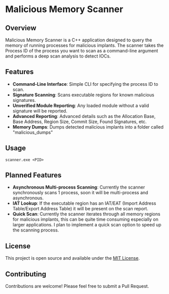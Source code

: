# Malicious Memory Scanner

## Overview

Malicious Memory Scanner is a C++ application designed to query the memory of running processes for malicious implants. 
The scanner takes the Process ID of the process you want to scan as a command-line argument and performs a deep scan analysis to detect IOCs.

## Features

- **Command-Line Interface**: Simple CLI for specifying the process ID to scan.
- **Signature Scanning**: Scans executable regions for known malicious signatures.
- **Unverified Module Reporting**: Any loaded module without a valid signature will be reported.
- **Advanced Reporting**: Advanced details such as the Allocation Base, Base Address, Region Size, Commit Size, Found Signatures, etc.
- **Memory Dumps**: Dumps detected malicious implants into a folder called "malicious_dumps"

## Usage

    scanner.exe <PID> 

## Planned Features
- **Asynchronous Multi-process Scanning**: Currently the scanner synchronously scans 1 process, soon it will be multi-process and asynchronous.
- **IAT Lookup**: If the executable region has an IAT/EAT (Import Address Table/Export Address Table) it will be present on the scan report.
- **Quick Scan**: Currently the scanner iterates through all memory regions for malicious implants, this can be quite time consuming especially on larger applications. I plan to implement a quick scan option to speed up the scanning process.

  
## License

This project is open source and available under the [MIT License](LICENSE).

## Contributing

Contributions are welcome! Please feel free to submit a Pull Request.
